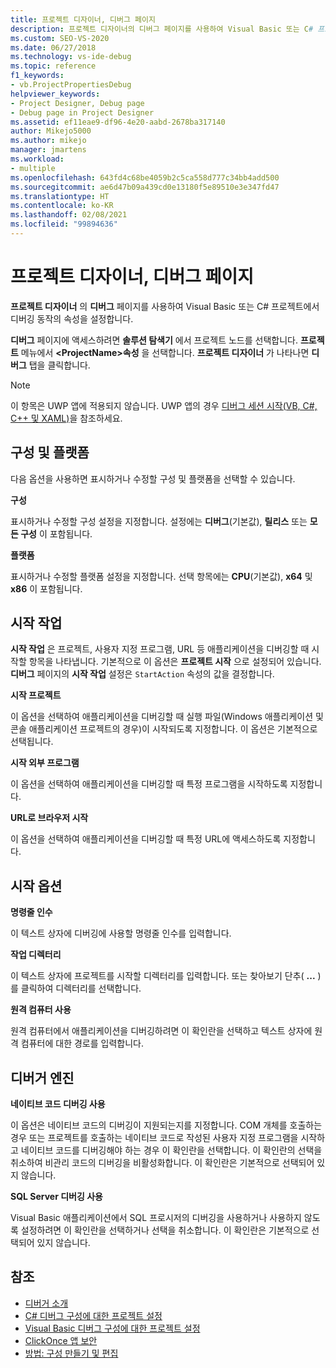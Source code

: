 ```yaml
---
title: 프로젝트 디자이너, 디버그 페이지
description: 프로젝트 디자이너의 디버그 페이지를 사용하여 Visual Basic 또는 C# 프로젝트에서 디버깅 속성을 설정합니다. 설정에 관한 설명은 이 문서를 참조하세요.
ms.custom: SEO-VS-2020
ms.date: 06/27/2018
ms.technology: vs-ide-debug
ms.topic: reference
f1_keywords:
- vb.ProjectPropertiesDebug
helpviewer_keywords:
- Project Designer, Debug page
- Debug page in Project Designer
ms.assetid: ef11eae9-df96-4e20-aabd-2678ba317140
author: Mikejo5000
ms.author: mikejo
manager: jmartens
ms.workload:
- multiple
ms.openlocfilehash: 643fd4c68be4059b2c5ca558d777c34bb4add500
ms.sourcegitcommit: ae6d47b09a439cd0e13180f5e89510e3e347fd47
ms.translationtype: HT
ms.contentlocale: ko-KR
ms.lasthandoff: 02/08/2021
ms.locfileid: "99894636"
---
```

# <a name="debug-page-project-designer"></a>프로젝트 디자이너, 디버그 페이지

**프로젝트 디자이너** 의 **디버그** 페이지를 사용하여 Visual Basic 또는 C# 프로젝트에서 디버깅 동작의 속성을 설정합니다.

**디버그** 페이지에 액세스하려면 **솔루션 탐색기** 에서 프로젝트 노드를 선택합니다. **프로젝트** 메뉴에서 **\<ProjectName>속성** 을 선택합니다. **프로젝트 디자이너** 가 나타나면 **디버그** 탭을 클릭합니다.

> [!NOTE]
> 이 항목은 UWP 앱에 적용되지 않습니다. UWP 앱의 경우 [디버그 세션 시작(VB, C#, C++ 및 XAML)](../../debugger/start-a-debugging-session-for-a-store-app-in-visual-studio-vb-csharp-cpp-and-xaml.md)을 참조하세요.

## <a name="configuration-and-platform"></a>구성 및 플랫폼

다음 옵션을 사용하면 표시하거나 수정할 구성 및 플랫폼을 선택할 수 있습니다.

**구성**

표시하거나 수정할 구성 설정을 지정합니다. 설정에는 **디버그**(기본값), **릴리스** 또는 **모든 구성** 이 포함됩니다.

**플랫폼**

표시하거나 수정할 플랫폼 설정을 지정합니다. 선택 항목에는 **CPU**(기본값), **x64** 및 **x86** 이 포함됩니다.

## <a name="start-action"></a>시작 작업

**시작 작업** 은 프로젝트, 사용자 지정 프로그램, URL 등 애플리케이션을 디버깅할 때 시작할 항목을 나타냅니다. 기본적으로 이 옵션은 **프로젝트 시작** 으로 설정되어 있습니다. **디버그** 페이지의 **시작 작업** 설정은 `StartAction` 속성의 값을 결정합니다.

**시작 프로젝트**

이 옵션을 선택하여 애플리케이션을 디버깅할 때 실행 파일(Windows 애플리케이션 및 콘솔 애플리케이션 프로젝트의 경우)이 시작되도록 지정합니다. 이 옵션은 기본적으로 선택됩니다.

**시작 외부 프로그램**

이 옵션을 선택하여 애플리케이션을 디버깅할 때 특정 프로그램을 시작하도록 지정합니다.

**URL로 브라우저 시작**

이 옵션을 선택하여 애플리케이션을 디버깅할 때 특정 URL에 액세스하도록 지정합니다.

## <a name="start-options"></a>시작 옵션

**명령줄 인수**

이 텍스트 상자에 디버깅에 사용할 명령줄 인수를 입력합니다.

**작업 디렉터리**

이 텍스트 상자에 프로젝트를 시작할 디렉터리를 입력합니다. 또는 찾아보기 단추( **...** )를 클릭하여 디렉터리를 선택합니다.

**원격 컴퓨터 사용**

원격 컴퓨터에서 애플리케이션을 디버깅하려면 이 확인란을 선택하고 텍스트 상자에 원격 컴퓨터에 대한 경로를 입력합니다.

## <a name="debugger-engines"></a>디버거 엔진

**네이티브 코드 디버깅 사용**

이 옵션은 네이티브 코드의 디버깅이 지원되는지를 지정합니다. COM 개체를 호출하는 경우 또는 프로젝트를 호출하는 네이티브 코드로 작성된 사용자 지정 프로그램을 시작하고 네이티브 코드를 디버깅해야 하는 경우 이 확인란을 선택합니다. 이 확인란의 선택을 취소하여 비관리 코드의 디버깅을 비활성화합니다. 이 확인란은 기본적으로 선택되어 있지 않습니다.

**SQL Server 디버깅 사용**

Visual Basic 애플리케이션에서 SQL 프로시저의 디버깅을 사용하거나 사용하지 않도록 설정하려면 이 확인란을 선택하거나 선택을 취소합니다. 이 확인란은 기본적으로 선택되어 있지 않습니다.

## <a name="see-also"></a>참조

- [디버거 소개](../../debugger/debugger-feature-tour.md)
- [C# 디버그 구성에 대한 프로젝트 설정](../../debugger/project-settings-for-csharp-debug-configurations.md)
- [Visual Basic 디버그 구성에 대한 프로젝트 설정](../../debugger/project-settings-for-a-visual-basic-debug-configuration.md)
- [ClickOnce 앱 보안](../../deployment/securing-clickonce-applications.md)
- [방법: 구성 만들기 및 편집](../../ide/how-to-create-and-edit-configurations.md)
